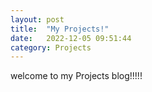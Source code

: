 ```yaml
---
layout: post
title:  "My Projects!"
date:   2022-12-05 09:51:44
category: Projects
---
```

welcome to my Projects blog!!!!!